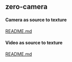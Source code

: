## zero-camera
#### Camera as source to texture

[README.md](https://github.com/deepsadness/ZeroToOpenGL/blob/master/zero-camera/blog/CAMERA_SOURCE.md)

#### Video as source to texture

[README.md](https://github.com/deepsadness/ZeroToOpenGL/blob/master/zero-camera/blog/VIDEO_SOURCE.md)
